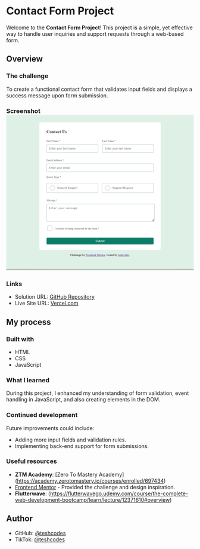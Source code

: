 
# Contact Form Project 

Welcome to the **Contact Form Project**! This project is a simple, yet effective way to handle user inquiries and support requests through a web-based form. 

## Overview 
### The challenge 
To create a functional contact form that validates input fields and displays a success message upon form submission. 

### Screenshot ![Screenshot](./assets/screenshot.png)

### Links 
- Solution URL: [GitHub Repository](https://github.com/teshcodes/contact-form) 
- Live Site URL: [Vercel.com](https://contactt-form.vercel.app/) 
  
## My process 
### Built with 
- HTML 
- CSS 
- JavaScript 
 
### What I learned 
During this project, I enhanced my understanding of form validation, event handling in JavaScript, and also creating elements in the DOM. 

### Continued development 
Future improvements could include: 
- Adding more input fields and validation rules. 
- Implementing back-end support for form submissions.

### Useful resources 
- **ZTM Academy**: [Zero To Mastery Academy] (https://academy.zerotomastery.io/courses/enrolled/697434)
- [Frontend Mentor](https://www.frontendmentor.io) - Provided the challenge and design inspiration.
- **Flutterwave**: (https://flutterwavego.udemy.com/course/the-complete-web-development-bootcamp/learn/lecture/12371610#overview)
  
## Author 
- GitHub: [@teshcodes](https://github.com/teshcodes/) 
- TikTok: [@teshcodes](https://tiktok.com/@teshcodes) 
 